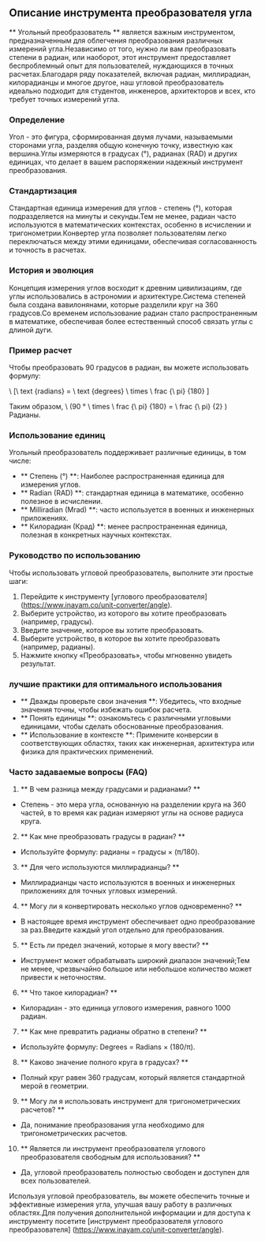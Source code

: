 ## Описание инструмента преобразователя угла

** Угольный преобразователь ** является важным инструментом, предназначенным для облегчения преобразования различных измерений угла.Независимо от того, нужно ли вам преобразовать степени в радиан, или наоборот, этот инструмент предоставляет беспроблемный опыт для пользователей, нуждающихся в точных расчетах.Благодаря ряду показателей, включая радиан, миллирадиан, килорадианцы и многое другое, наш угловой преобразователь идеально подходит для студентов, инженеров, архитекторов и всех, кто требует точных измерений угла.

### Определение

Угол - это фигура, сформированная двумя лучами, называемыми сторонами угла, разделяя общую конечную точку, известную как вершина.Углы измеряются в градусах (°), радианах (RAD) и других единицах, что делает в вашем распоряжении надежный инструмент преобразования.

### Стандартизация

Стандартная единица измерения для углов - степень (°), которая подразделяется на минуты и секунды.Тем не менее, радиан часто используются в математических контекстах, особенно в исчислении и тригонометрии.Конвертер угла позволяет пользователям легко переключаться между этими единицами, обеспечивая согласованность и точность в расчетах.

### История и эволюция

Концепция измерения углов восходит к древним цивилизациям, где углы использовались в астрономии и архитектуре.Система степеней была создана вавилонянами, которые разделили круг на 360 градусов.Со временем использование радиан стало распространенным в математике, обеспечивая более естественный способ связать углы с длиной дуги.

### Пример расчет

Чтобы преобразовать 90 градусов в радиан, вы можете использовать формулу:

\ [\ text {radians} = \ text {degrees} \ times \ frac {\ pi} {180} \]

Таким образом, \ (90 ° \ times \ frac {\ pi} {180} = \ frac {\ pi} {2} \) Радианы.

### Использование единиц

Угольный преобразователь поддерживает различные единицы, в том числе:
- ** Степень (°) **: Наиболее распространенная единица для измерения углов.
- ** Radian (RAD) **: стандартная единица в математике, особенно полезное в исчислении.
- ** Milliradian (Mrad) **: часто используется в военных и инженерных приложениях.
- ** Килорадиан (Крад) **: менее распространенная единица, полезная в конкретных научных контекстах.

### Руководство по использованию

Чтобы использовать угловой преобразователь, выполните эти простые шаги:
1. Перейдите к инструменту [углового преобразователя] (https://www.inayam.co/unit-converter/angle).
2. Выберите устройство, из которого вы хотите преобразовать (например, градусы).
3. Введите значение, которое вы хотите преобразовать.
4. Выберите устройство, в которое вы хотите преобразовать (например, радианы).
5. Нажмите кнопку «Преобразовать», чтобы мгновенно увидеть результат.

### лучшие практики для оптимального использования

- ** Дважды проверьте свои значения **: Убедитесь, что входные значения точны, чтобы избежать ошибок расчета.
- ** Понять единицы **: ознакомьтесь с различными угловыми единицами, чтобы сделать обоснованные преобразования.
- ** Использование в контексте **: Примените конверсии в соответствующих областях, таких как инженерная, архитектура или физика для практических применений.

### Часто задаваемые вопросы (FAQ)

1. ** В чем разница между градусами и радианами? **
- Степень - это мера угла, основанную на разделении круга на 360 частей, в то время как радиан измеряют углы на основе радиуса круга.

2. ** Как мне преобразовать градусы в радиан? **
- Используйте формулу: радианы = градусы × (π/180).

3. ** Для чего используются миллирадианцы? **
- Миллирадианцы часто используются в военных и инженерных приложениях для точных угловых измерений.

4. ** Могу ли я конвертировать несколько углов одновременно? **
- В настоящее время инструмент обеспечивает одно преобразование за раз.Введите каждый угол отдельно для преобразования.

5. ** Есть ли предел значений, которые я могу ввести? **
- Инструмент может обрабатывать широкий диапазон значений;Тем не менее, чрезвычайно большое или небольшое количество может привести к неточностям.

6. ** Что такое килорадиан? **
- Килорадиан - это единица углового измерения, равного 1000 радиан.

7. ** Как мне превратить радианы обратно в степени? **
- Используйте формулу: Degrees = Radians × (180/π).

8. ** Каково значение полного круга в градусах? **
- Полный круг равен 360 градусам, который является стандартной мерой в геометрии.

9. ** Могу ли я использовать инструмент для тригонометрических расчетов? **
- Да, понимание преобразования угла необходимо для тригонометрических расчетов.

10. ** Является ли инструмент преобразователя углового преобразователя свободным для использования? **
- Да, угловой преобразователь полностью свободен и доступен для всех пользователей.

Используя угловой преобразователь, вы можете обеспечить точные и эффективные измерения угла, улучшая вашу работу в различных областях.Для получения дополнительной информации и для доступа к инструменту посетите [инструмент преобразователя углового преобразователя] (https://www.inayam.co/unit-converter/angle).
